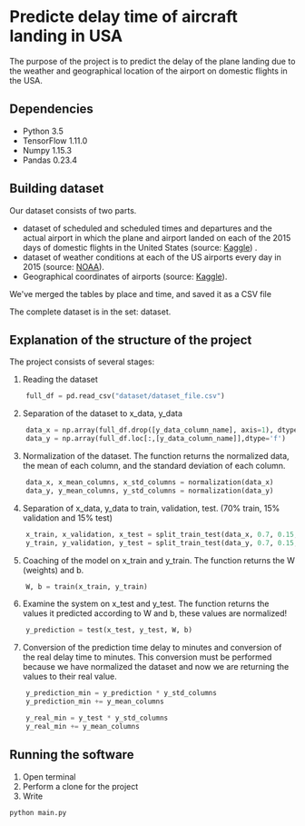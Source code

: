 # Predicte delay time of aircraft landing in USA

The purpose of the project is to predict the delay of the plane landing due to the weather and geographical location of the airport on domestic flights in the USA.

## Dependencies

*	Python 3.5
*	TensorFlow 1.11.0
*	Numpy 1.15.3
*	Pandas 0.23.4

## Building dataset

Our dataset consists of two parts.
*   dataset of scheduled and scheduled times and departures and the actual airport in which the plane and airport landed on each of the 2015 days of domestic flights in the United States (source: [Kaggle](https://www.kaggle.com/usdot/flight-delays)) .
*   dataset of weather conditions at each of the US airports every day in 2015 (source: [NOAA](https://www.ncdc.noaa.gov)).
*   Geographical coordinates of airports (source: [Kaggle](https://www.kaggle.com/usdot/flight-delays)).

We've merged the tables by place and time, and saved it as a CSV file

The complete dataset is in the set: dataset.

## Explanation of the structure of the project

The project consists of several stages:
1.  Reading the dataset
```python
    full_df = pd.read_csv("dataset/dataset_file.csv")
```
2.  Separation of the dataset to x_data, y_data
```python
    data_x = np.array(full_df.drop([y_data_column_name], axis=1), dtype='f')
    data_y = np.array(full_df.loc[:,[y_data_column_name]],dtype='f')
```
3.  Normalization of the dataset. The function returns the normalized data, the mean of each column, and the standard deviation of each column.
```python
    data_x, x_mean_columns, x_std_columns = normalization(data_x)
    data_y, y_mean_columns, y_std_columns = normalization(data_y)
```
4.  Separation of x_data, y_data to train, validation, test. (70% train, 15% validation and 15% test)
```python
    x_train, x_validation, x_test = split_train_test(data_x, 0.7, 0.15, 0.15)
    y_train, y_validation, y_test = split_train_test(data_y, 0.7, 0.15, 0.15)
```
5.  Coaching of the model on x_train and y_train. The function returns the W (weights) and b.
```python
    W, b = train(x_train, y_train)
```
6.  Examine the system on x_test and y_test.  The function returns the values ​​it predicted according to W and b, these values are normalized!
```python
    y_prediction = test(x_test, y_test, W, b)
```
7.  Conversion of the prediction time delay to minutes and conversion of the real delay time to minutes. This conversion must be performed because we have normalized the dataset and now we are returning the values to their real value.
```python
    y_prediction_min = y_prediction * y_std_columns
    y_prediction_min += y_mean_columns

    y_real_min = y_test * y_std_columns
    y_real_min += y_mean_columns
```

## Running the software

1.  Open terminal
2.  Perform a clone for the project
3.  Write
```bash
python main.py
```
